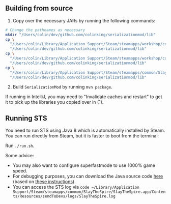 ## Building from source

1. Copy over the necessary JARs by running the following commands:

```sh
# Change the pathnames as necessary 
mkdir "/Users/colin/dev/github.com/colinking/serializationmod/lib" 
cp \
  "/Users/colin/Library/Application Support/Steam/steamapps/workshop/content/646570/1605060445/ModTheSpire.jar" \
  "/Users/colin/dev/github.com/colinking/serializationmod/lib"
cp \
  "/Users/colin/Library/Application Support/Steam/steamapps/workshop/content/646570/1605833019/BaseMod.jar" \
  "/Users/colin/dev/github.com/colinking/serializationmod/lib"
cp \
  "/Users/colin/Library/Application Support/Steam/steamapps/common/SlayTheSpire/SlayTheSpire.app/Contents/Resources/desktop-1.0.jar" \
  "/Users/colin/dev/github.com/colinking/serializationmod/lib"
```

2. Build `SerializationMod` by running `mvn package`.

If running in IntelliJ, you may need to "Invalidate caches and restart" to get it to pick up the libraries you copied over in (1).

## Running STS

You need to run STS using Java 8 which is automatically installed by Steam. You can run directly from Steam, but it is faster to boot from the terminal:

Run `./run.sh`.

Some advice:

- You may also want to configure superfastmode to use 1000% game speed.
- For debugging purposes, you can download the Java source code [here](https://hg.openjdk.org/jdk8u/jdk8u-dev/jdk/rev/3ad9fa6a5a13) (based on [these instructions](https://stackoverflow.com/a/54009204)).
- You can access the STS log via `code ~/Library/Application Support/Steam/steamapps/common/SlayTheSpire/SlayTheSpire.app/Contents/Resources/sendToDevs/logs/SlayTheSpire.log`